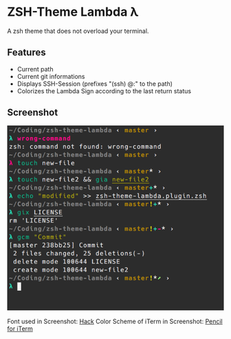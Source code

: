 # ZSH-Theme Lambda λ

A zsh theme that does not overload your terminal.

## Features

* Current path
* Current git informations
* Displays SSH-Session (prefixes "(ssh) <user>@<host>:" to the path)
* Colorizes the Lambda Sign according to the last return status

## Screenshot

![](https://raw.githubusercontent.com/hoffi/zsh-theme-lambda/master/screenshot.png)

Font used in Screenshot: [Hack](https://github.com/chrissimpkins/Hack)
Color Scheme of iTerm in Screenshot: [Pencil for iTerm](https://github.com/mattly/iterm-colors-pencil)

